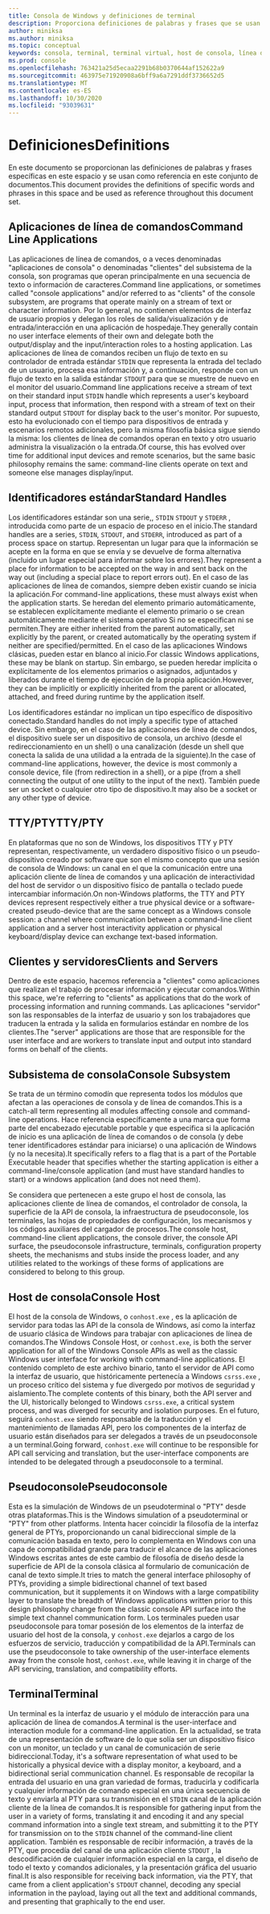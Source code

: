 ```yaml
---
title: Consola de Windows y definiciones de terminal
description: Proporciona definiciones de palabras y frases que se usan normalmente en este espacio y conjunto de documentos relacionados con la consola y el sistema de terminal.
author: miniksa
ms.author: miniksa
ms.topic: conceptual
keywords: consola, terminal, terminal virtual, host de consola, línea de comandos, subsistema, definiciones
ms.prod: console
ms.openlocfilehash: 763421a25d5ecaa2291b68b0370644af152622a9
ms.sourcegitcommit: 463975e71920908a6bff9a6a7291ddf3736652d5
ms.translationtype: MT
ms.contentlocale: es-ES
ms.lasthandoff: 10/30/2020
ms.locfileid: "93039631"
---
```

# <a name="definitions"></a><span data-ttu-id="8bf4b-104">Definiciones</span><span class="sxs-lookup"><span data-stu-id="8bf4b-104">Definitions</span></span>

<span data-ttu-id="8bf4b-105">En este documento se proporcionan las definiciones de palabras y frases específicas en este espacio y se usan como referencia en este conjunto de documentos.</span><span class="sxs-lookup"><span data-stu-id="8bf4b-105">This document provides the definitions of specific words and phrases in this space and be used as reference throughout this document set.</span></span>

## <a name="command-line-applications"></a><span data-ttu-id="8bf4b-106">Aplicaciones de línea de comandos</span><span class="sxs-lookup"><span data-stu-id="8bf4b-106">Command Line Applications</span></span>

<span data-ttu-id="8bf4b-107">Las aplicaciones de línea de comandos, o a veces denominadas "aplicaciones de consola" o denominadas "clientes" del subsistema de la consola, son programas que operan principalmente en una secuencia de texto o información de caracteres.</span><span class="sxs-lookup"><span data-stu-id="8bf4b-107">Command line applications, or sometimes called "console applications" and/or referred to as "clients" of the console subsystem, are programs that operate mainly on a stream of text or character information.</span></span> <span data-ttu-id="8bf4b-108">Por lo general, no contienen elementos de interfaz de usuario propios y delegan los roles de salida/visualización y de entrada/interacción en una aplicación de hospedaje.</span><span class="sxs-lookup"><span data-stu-id="8bf4b-108">They generally contain no user interface elements of their own and delegate both the output/display and the input/interaction roles to a hosting application.</span></span> <span data-ttu-id="8bf4b-109">Las aplicaciones de línea de comandos reciben un flujo de texto en su controlador de entrada estándar `STDIN` que representa la entrada del teclado de un usuario, procesa esa información y, a continuación, responde con un flujo de texto en la salida estándar `STDOUT` para que se muestre de nuevo en el monitor del usuario.</span><span class="sxs-lookup"><span data-stu-id="8bf4b-109">Command line applications receive a stream of text on their standard input `STDIN` handle which represents a user's keyboard input, process that information, then respond with a stream of text on their standard output `STDOUT` for display back to the user's monitor.</span></span> <span data-ttu-id="8bf4b-110">Por supuesto, esto ha evolucionado con el tiempo para dispositivos de entrada y escenarios remotos adicionales, pero la misma filosofía básica sigue siendo la misma: los clientes de línea de comandos operan en texto y otro usuario administra la visualización o la entrada.</span><span class="sxs-lookup"><span data-stu-id="8bf4b-110">Of course, this has evolved over time for additional input devices and remote scenarios, but the same basic philosophy remains the same: command-line clients operate on text and someone else manages display/input.</span></span>

## <a name="standard-handles"></a><span data-ttu-id="8bf4b-111">Identificadores estándar</span><span class="sxs-lookup"><span data-stu-id="8bf4b-111">Standard Handles</span></span>

<span data-ttu-id="8bf4b-112">Los identificadores estándar son una serie,, `STDIN` `STDOUT` y `STDERR` , introducida como parte de un espacio de proceso en el inicio.</span><span class="sxs-lookup"><span data-stu-id="8bf4b-112">The standard handles are a series, `STDIN`, `STDOUT`, and `STDERR`, introduced as part of a process space on startup.</span></span> <span data-ttu-id="8bf4b-113">Representan un lugar para que la información se acepte en la forma en que se envía y se devuelve de forma alternativa (incluido un lugar especial para informar sobre los errores).</span><span class="sxs-lookup"><span data-stu-id="8bf4b-113">They represent a place for information to be accepted on the way in and sent back on the way out (including a special place to report errors out).</span></span> <span data-ttu-id="8bf4b-114">En el caso de las aplicaciones de línea de comandos, siempre deben existir cuando se inicia la aplicación.</span><span class="sxs-lookup"><span data-stu-id="8bf4b-114">For command-line applications, these must always exist when the application starts.</span></span> <span data-ttu-id="8bf4b-115">Se heredan del elemento primario automáticamente, se establecen explícitamente mediante el elemento primario o se crean automáticamente mediante el sistema operativo Si no se especifican ni se permiten.</span><span class="sxs-lookup"><span data-stu-id="8bf4b-115">They are either inherited from the parent automatically, set explicitly by the parent, or created automatically by the operating system if neither are specified/permitted.</span></span> <span data-ttu-id="8bf4b-116">En el caso de las aplicaciones Windows clásicas, pueden estar en blanco al inicio.</span><span class="sxs-lookup"><span data-stu-id="8bf4b-116">For classic Windows applications, these may be blank on startup.</span></span> <span data-ttu-id="8bf4b-117">Sin embargo, se pueden heredar implícita o explícitamente de los elementos primarios o asignados, adjuntados y liberados durante el tiempo de ejecución de la propia aplicación.</span><span class="sxs-lookup"><span data-stu-id="8bf4b-117">However, they can be implicitly or explicitly inherited from the parent or allocated, attached, and freed during runtime by the application itself.</span></span>

<span data-ttu-id="8bf4b-118">Los identificadores estándar no implican un tipo específico de dispositivo conectado.</span><span class="sxs-lookup"><span data-stu-id="8bf4b-118">Standard handles do not imply a specific type of attached device.</span></span> <span data-ttu-id="8bf4b-119">Sin embargo, en el caso de las aplicaciones de línea de comandos, el dispositivo suele ser un dispositivo de consola, un archivo (desde el redireccionamiento en un shell) o una canalización (desde un shell que conecta la salida de una utilidad a la entrada de la siguiente).</span><span class="sxs-lookup"><span data-stu-id="8bf4b-119">In the case of command-line applications, however, the device is most commonly a console device, file (from redirection in a shell), or a pipe (from a shell connecting the output of one utility to the input of the next).</span></span> <span data-ttu-id="8bf4b-120">También puede ser un socket o cualquier otro tipo de dispositivo.</span><span class="sxs-lookup"><span data-stu-id="8bf4b-120">It may also be a socket or any other type of device.</span></span>

## <a name="ttypty"></a><span data-ttu-id="8bf4b-121">TTY/PTY</span><span class="sxs-lookup"><span data-stu-id="8bf4b-121">TTY/PTY</span></span>

<span data-ttu-id="8bf4b-122">En plataformas que no son de Windows, los dispositivos TTY y PTY representan, respectivamente, un verdadero dispositivo físico o un pseudo-dispositivo creado por software que son el mismo concepto que una sesión de consola de Windows: un canal en el que la comunicación entre una aplicación cliente de línea de comandos y una aplicación de interactividad del host de servidor o un dispositivo físico de pantalla o teclado puede intercambiar información.</span><span class="sxs-lookup"><span data-stu-id="8bf4b-122">On non-Windows platforms, the TTY and PTY devices represent respectively either a true physical device or a software-created pseudo-device that are the same concept as a Windows console session: a channel where communication between a command-line client application and a server host interactivity application or physical keyboard/display device can exchange text-based information.</span></span>

## <a name="clients-and-servers"></a><span data-ttu-id="8bf4b-123">Clientes y servidores</span><span class="sxs-lookup"><span data-stu-id="8bf4b-123">Clients and Servers</span></span>

<span data-ttu-id="8bf4b-124">Dentro de este espacio, hacemos referencia a "clientes" como aplicaciones que realizan el trabajo de procesar información y ejecutar comandos.</span><span class="sxs-lookup"><span data-stu-id="8bf4b-124">Within this space, we're referring to "clients" as applications that do the work of processing information and running commands.</span></span> <span data-ttu-id="8bf4b-125">Las aplicaciones "servidor" son las responsables de la interfaz de usuario y son los trabajadores que traducen la entrada y la salida en formularios estándar en nombre de los clientes.</span><span class="sxs-lookup"><span data-stu-id="8bf4b-125">The "server" applications are those that are responsible for the user interface and are workers to translate input and output into standard forms on behalf of the clients.</span></span>

## <a name="console-subsystem"></a><span data-ttu-id="8bf4b-126">Subsistema de consola</span><span class="sxs-lookup"><span data-stu-id="8bf4b-126">Console Subsystem</span></span>

<span data-ttu-id="8bf4b-127">Se trata de un término comodín que representa todos los módulos que afectan a las operaciones de consola y de línea de comandos.</span><span class="sxs-lookup"><span data-stu-id="8bf4b-127">This is a catch-all term representing all modules affecting console and command-line operations.</span></span> <span data-ttu-id="8bf4b-128">Hace referencia específicamente a una marca que forma parte del encabezado ejecutable portable y que especifica si la aplicación de inicio es una aplicación de línea de comandos o de consola (y debe tener identificadores estándar para iniciarse) o una aplicación de Windows (y no la necesita).</span><span class="sxs-lookup"><span data-stu-id="8bf4b-128">It specifically refers to a flag that is a part of the Portable Executable header that specifies whether the starting application is either a command-line/console application (and must have standard handles to start) or a windows application (and does not need them).</span></span>

<span data-ttu-id="8bf4b-129">Se considera que pertenecen a este grupo el host de consola, las aplicaciones cliente de línea de comandos, el controlador de consola, la superficie de la API de consola, la infraestructura de pseudoconsole, los terminales, las hojas de propiedades de configuración, los mecanismos y los códigos auxiliares del cargador de procesos.</span><span class="sxs-lookup"><span data-stu-id="8bf4b-129">The console host, command-line client applications, the console driver, the console API surface, the pseudoconsole infrastructure, terminals, configuration property sheets, the mechanisms and stubs inside the process loader, and any utilities related to the workings of these forms of applications are considered to belong to this group.</span></span>

## <a name="console-host"></a><span data-ttu-id="8bf4b-130">Host de consola</span><span class="sxs-lookup"><span data-stu-id="8bf4b-130">Console Host</span></span>

<span data-ttu-id="8bf4b-131">El host de la consola de Windows, o `conhost.exe` , es la aplicación de servidor para todas las API de la consola de Windows, así como la interfaz de usuario clásica de Windows para trabajar con aplicaciones de línea de comandos.</span><span class="sxs-lookup"><span data-stu-id="8bf4b-131">The Windows Console Host, or `conhost.exe`, is both the server application for all of the Windows Console APIs as well as the classic Windows user interface for working with command-line applications.</span></span> <span data-ttu-id="8bf4b-132">El contenido completo de este archivo binario, tanto el servidor de API como la interfaz de usuario, que históricamente pertenecía a Windows `csrss.exe` , un proceso crítico del sistema y fue divergedo por motivos de seguridad y aislamiento.</span><span class="sxs-lookup"><span data-stu-id="8bf4b-132">The complete contents of this binary, both the API server and the UI, historically belonged to Windows `csrss.exe`, a critical system process, and was diverged for security and isolation purposes.</span></span> <span data-ttu-id="8bf4b-133">En el futuro, seguirá `conhost.exe` siendo responsable de la traducción y el mantenimiento de llamadas API, pero los componentes de la interfaz de usuario están diseñados para ser delegados a través de un pseudoconsole a un terminal.</span><span class="sxs-lookup"><span data-stu-id="8bf4b-133">Going forward, `conhost.exe` will continue to be responsible for API call servicing and translation, but the user-interface components are intended to be delegated through a pseudoconsole to a terminal.</span></span>

## <a name="pseudoconsole"></a><span data-ttu-id="8bf4b-134">Pseudoconsole</span><span class="sxs-lookup"><span data-stu-id="8bf4b-134">Pseudoconsole</span></span>

<span data-ttu-id="8bf4b-135">Esta es la simulación de Windows de un pseudoterminal o "PTY" desde otras plataformas.</span><span class="sxs-lookup"><span data-stu-id="8bf4b-135">This is the Windows simulation of a pseudoterminal or "PTY" from other platforms.</span></span> <span data-ttu-id="8bf4b-136">Intenta hacer coincidir la filosofía de la interfaz general de PTYs, proporcionando un canal bidireccional simple de la comunicación basada en texto, pero lo complementa en Windows con una capa de compatibilidad grande para traducir el alcance de las aplicaciones Windows escritas antes de este cambio de filosofía de diseño desde la superficie de API de la consola clásica al formulario de comunicación de canal de texto simple.</span><span class="sxs-lookup"><span data-stu-id="8bf4b-136">It tries to match the general interface philosophy of PTYs, providing a simple bidirectional channel of text based communication, but it supplements it on Windows with a large compatibility layer to translate the breadth of Windows applications written prior to this design philosophy change from the classic console API surface into the simple text channel communication form.</span></span> <span data-ttu-id="8bf4b-137">Los terminales pueden usar pseudoconsole para tomar posesión de los elementos de la interfaz de usuario del host de la consola, y `conhost.exe` dejarlos a cargo de los esfuerzos de servicio, traducción y compatibilidad de la API.</span><span class="sxs-lookup"><span data-stu-id="8bf4b-137">Terminals can use the pseudoconsole to take ownership of the user-interface elements away from the console host, `conhost.exe`, while leaving it in charge of the API servicing, translation, and compatibility efforts.</span></span>

## <a name="terminal"></a><span data-ttu-id="8bf4b-138">Terminal</span><span class="sxs-lookup"><span data-stu-id="8bf4b-138">Terminal</span></span>

<span data-ttu-id="8bf4b-139">Un terminal es la interfaz de usuario y el módulo de interacción para una aplicación de línea de comandos.</span><span class="sxs-lookup"><span data-stu-id="8bf4b-139">A terminal is the user-interface and interaction module for a command-line application.</span></span> <span data-ttu-id="8bf4b-140">En la actualidad, se trata de una representación de software de lo que solía ser un dispositivo físico con un monitor, un teclado y un canal de comunicación de serie bidireccional.</span><span class="sxs-lookup"><span data-stu-id="8bf4b-140">Today, it's a software representation of what used to be historically a physical device with a display monitor, a keyboard, and a bidirectional serial communication channel.</span></span> <span data-ttu-id="8bf4b-141">Es responsable de recopilar la entrada del usuario en una gran variedad de formas, traducirla y codificarla y cualquier información de comando especial en una única secuencia de texto y enviarla al PTY para su transmisión en el `STDIN` canal de la aplicación cliente de la línea de comandos.</span><span class="sxs-lookup"><span data-stu-id="8bf4b-141">It is responsible for gathering input from the user in a variety of forms, translating it and encoding it and any special command information into a single text stream, and submitting it to the PTY for transmission on to the `STDIN` channel of the command-line client application.</span></span> <span data-ttu-id="8bf4b-142">También es responsable de recibir información, a través de la PTY, que procedía del canal de una aplicación cliente `STDOUT` , la descodificación de cualquier información especial en la carga, el diseño de todo el texto y comandos adicionales, y la presentación gráfica del usuario final.</span><span class="sxs-lookup"><span data-stu-id="8bf4b-142">It is also responsible for receiving back information, via the PTY, that came from a client application's `STDOUT` channel, decoding any special information in the payload, laying out all the text and additional commands, and presenting that graphically to the end user.</span></span>
